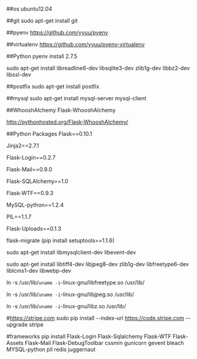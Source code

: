##os
ubuntu12.04

##git
sudo apt-get install git

##pyenv
https://github.com/yyuu/pyenv

##virtualenv
https://github.com/yyuu/pyenv-virtualenv

##Python
pyenv install 2.7.5

sudo apt-get install libreadline6-dev libsqlite3-dev zlib1g-dev libbz2-dev libssl-dev

##postfix
sudo apt-get install postfix

##mysql
sudo apt-get install mysql-server mysql-client

##WhooshAlchemy
Flask-WhooshAlchemy

http://pythonhosted.org/Flask-WhooshAlchemy/

##Python Packages
Flask==0.10.1

Jinja2==2.7.1

Flask-Login==0.2.7

Flask-Mail==0.9.0

Flask-SQLAlchemy==1.0

Flask-WTF==0.9.3

MySQL-python==1.2.4

PIL==1.1.7

Flask-Uploads==0.1.3

flask-migrate (pip install setuptools==1.1.6)

sudo apt-get install libmysqlclient-dev libevent-dev

sudo apt-get install libtiff4-dev libjpeg8-dev zlib1g-dev libfreetype6-dev liblcms1-dev libwebp-dev

ln -s /usr/lib/`uname -i`-linux-gnu/libfreetype.so /usr/lib/

ln -s /usr/lib/`uname -i`-linux-gnu/libjpeg.so /usr/lib/

ln -s /usr/lib/`uname -i`-linux-gnu/libz.so /usr/lib/

#https://stripe.com
sudo pip install --index-url https://code.stripe.com --upgrade stripe

#frameworks
pip install Flask-Login Flask-Sqlalchemy Flask-WTF Flask-Assets Flask-Mail Flask-DebugToolbar cssmin gunicorn gevent bleach MYSQL-python pil redis juggernaut



